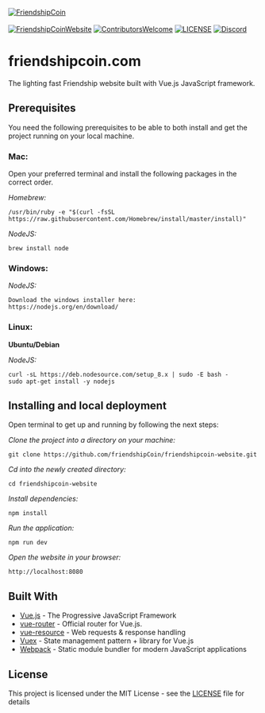 [![FriendshipCoin](https://friendshipcoin.com/assets/img/icon/logo.png)](https://github.com/friendshipCoin/friendshipcoin-website)
<br/><br/>
[![FriendshipCoinWebsite](https://img.shields.io/badge/Website-friendshipcoin.com-eaa809.svg)](https://friendshipcoin.com/)
[![ContributorsWelcome](https://img.shields.io/badge/contributors-welcome-brightgreen.svg)](https://github.com/friendshipCoin/friendshipcoin-website)
[![LICENSE](https://img.shields.io/badge/license-MIT-green.svg)](LICENSE)
[![Discord](https://img.shields.io/badge/chat-on_discord-7289da.svg)](https://discord.gg/UXR9We)

# friendshipcoin.com

The lighting fast Friendship website built with Vue.js JavaScript framework.

## Prerequisites

You need the following prerequisites to be able to both install and get the project running on your local machine.

### Mac:

Open your preferred terminal and install the following packages in the correct order.

_Homebrew:_
```
/usr/bin/ruby -e "$(curl -fsSL https://raw.githubusercontent.com/Homebrew/install/master/install)"
```

_NodeJS:_
```
brew install node
```

### Windows:

_NodeJS:_
```
Download the windows installer here:
https://nodejs.org/en/download/
```

### Linux:

**Ubuntu/Debian**

_NodeJS:_

```
curl -sL https://deb.nodesource.com/setup_8.x | sudo -E bash -
sudo apt-get install -y nodejs
```

## Installing and local deployment

Open terminal to get up and running by following the next steps:

_Clone the project into a directory on your machine:_

```
git clone https://github.com/friendshipCoin/friendshipcoin-website.git
```

_Cd into the newly created directory:_

```
cd friendshipcoin-website
```

_Install dependencies:_

```
npm install
```

_Run the application:_

```
npm run dev
```

_Open the website in your browser:_

```
http://localhost:8080
```

## Built With

* [Vue.js](https://vuejs.org/) - The Progressive JavaScript Framework
* [vue-router](https://router.vuejs.org/) - Official router for Vue.js. 
* [vue-resource](https://github.com/pagekit/vue-resource) - Web requests & response handling
* [Vuex](https://vuex.vuejs.org/en/) - State management pattern + library for Vue.js
* [Webpack](https://webpack.js.org/) - Static module bundler for modern JavaScript applications

## License

This project is licensed under the MIT License - see the [LICENSE](LICENSE) file for details
